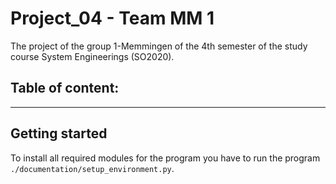 # Project_04 - Team MM 1

The project of the group 1-Memmingen of the 4th semester of the study course System Engineerings (SO2020). 

## Table of content:

---

## Getting started

To install all required modules for the program you have to run the program ```./documentation/setup_environment.py```. 
